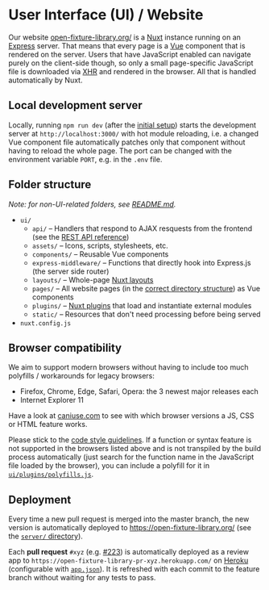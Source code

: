 # User Interface (UI) / Website

Our website [open-fixture-library.org/](https://open-fixture-library.org/) is a [Nuxt](https://nuxtjs.org/) instance running on an [Express](https://expressjs.com/) server. That means that every page is a [Vue](https://vuejs.org/) component that is rendered on the server. Users that have JavaScript enabled can navigate purely on the client-side though, so only a small page-specific JavaScript file is downloaded via [XHR](https://developer.mozilla.org/en-US/docs/Web/API/XMLHttpRequest) and rendered in the browser. All that is handled automatically by Nuxt.


## Local development server

Locally, running `npm run dev` (after the [initial setup](CONTRIBUTING.md#local-installation)) starts the development server at `http://localhost:3000/` with hot module reloading, i.e. a changed Vue component file automatically patches only that component without having to reload the whole page. The port can be changed with the environment variable `PORT`, e.g. in the `.env` file.


## Folder structure

*Note: for non-UI-related folders, see [README.md](README.md).*

* `ui/`
  - `api/` – Handlers that respond to AJAX resquests from the frontend (see the [REST API reference](rest-api.md))
  - `assets/` – Icons, scripts, stylesheets, etc.
  - `components/` – Reusable Vue components
  - `express-middleware/` – Functions that directly hook into Express.js (the server side router)
  - `layouts/` – Whole-page [Nuxt layouts](https://nuxtjs.org/guide/views#layouts)
  - `pages/` – All website pages (in the [correct directory structure](https://nuxtjs.org/guide/routing)) as Vue components
  - `plugins/` – [Nuxt plugins](https://nuxtjs.org/guide/plugins) that load and instantiate external modules
  - `static/` – Resources that don't need processing before being served
* `nuxt.config.js`


## Browser compatibility

We aim to support modern browsers without having to include too much polyfills / workarounds for legacy browsers:

- Firefox, Chrome, Edge, Safari, Opera: the 3 newest major releases each
- Internet Explorer 11

Have a look at [caniuse.com](https://caniuse.com) to see with which browser versions a JS, CSS or HTML feature works.

Please stick to the [code style guidelines](CONTRIBUTING.md#code-style). If a function or syntax feature is not supported in the browsers listed above and is not transpiled by the build process automatically (just search for the function name in the JavaScript file loaded by the browser), you can include a polyfill for it in [`ui/plugins/polyfills.js`](../ui/plugins/polyfills.js).


## Deployment

Every time a new pull request is merged into the master branch, the new version is automatically deployed to <https://open-fixture-library.org/> (see the [`server/` directory](../server/)).

Each **pull request** `#xyz` (e.g. [#223](https://github.com/OpenLightingProject/open-fixture-library/pull/223)) is automatically deployed as a review app to `https://open-fixture-library-pr-xyz.herokuapp.com/` on [Heroku](https://www.heroku.com/) (configurable with [`app.json`](../app.json)). It is refreshed with each commit to the feature branch without waiting for any tests to pass.
